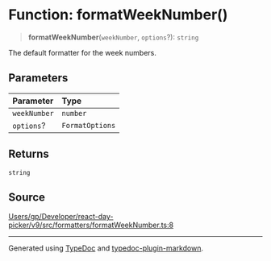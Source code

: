 # Function: formatWeekNumber()

> **formatWeekNumber**(`weekNumber`, `options`?): `string`

The default formatter for the week numbers.

## Parameters

| Parameter | Type |
| :------ | :------ |
| `weekNumber` | `number` |
| `options`? | `FormatOptions` |

## Returns

`string`

## Source

[Users/gp/Developer/react-day-picker/v9/src/formatters/formatWeekNumber.ts:8](https://github.com/gpbl/react-day-picker/blob/005599683/src/formatters/formatWeekNumber.ts#L8)

***

Generated using [TypeDoc](https://typedoc.org) and [typedoc-plugin-markdown](https://typedoc-plugin-markdown.org).

